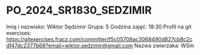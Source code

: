 # PO_2024_SR1830_SEDZIMIR
Imię i nazwisko: Wiktor Sędzimir
Grupa: 5
Godzina zajęć: 18:30
Profil na git exercises: https://gitexercises.fracz.com/committer/f5c05708ac3068490d827cb8c2cdf47dc2377b68?email=wiktor.sedzimir@gmail.com
Nazwa zwierzaka: WSm
